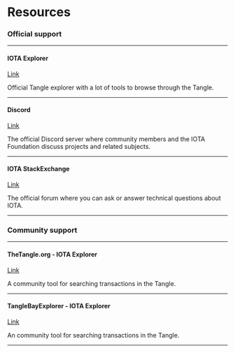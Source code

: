 # Resources

### **Official support** ###

---------------

#### **IOTA Explorer** ####
[Link](https://explorer.iota.org/chrysalis)

Official Tangle explorer with a lot of tools to browse through the Tangle.

---

#### **Discord** ####
[Link](https://discord.iota.org)

The official Discord server where community members and the IOTA Foundation discuss projects and related subjects.

---

#### **IOTA StackExchange** ####
[Link](https://iota.stackexchange.com)

The official forum where you can ask or answer technical questions about IOTA.

---------------

### __Community support__ ###

---------------
#### TheTangle.org - IOTA Explorer ####
[Link](https://thetangle.org)

A community tool for searching transactions in the Tangle.

---------------

#### TangleBayExplorer - IOTA Explorer ####
[Link](https://explorer.tanglebay.com/mainnet)

An community tool for searching transactions in the Tangle.

---------------
